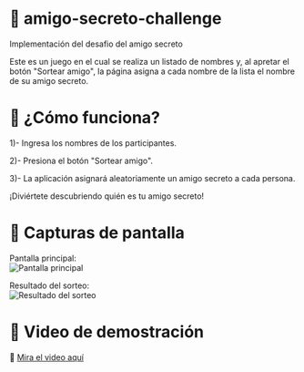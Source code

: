 # 🎉 amigo-secreto-challenge

Implementación del desafio del amigo secreto

Este es un juego en el cual se realiza un listado de nombres y, al apretar el botón "Sortear amigo", la página asigna a cada nombre de la lista el nombre de su amigo secreto.

# 🚀 ¿Cómo funciona?
1)- Ingresa los nombres de los participantes.

2)- Presiona el botón "Sortear amigo".

3)- La aplicación asignará aleatoriamente un amigo secreto a cada persona.

¡Diviértete descubriendo quién es tu amigo secreto!

# 📸 Capturas de pantalla  
Pantalla principal:  
![Pantalla principal](assets/captura1.png)  

Resultado del sorteo:  
![Resultado del sorteo](assets/captura2.png)  

# 🎥 Video de demostración  
🔗 [Mira el video aquí](https://www.youtube.com/watch?v=tu-video)  

